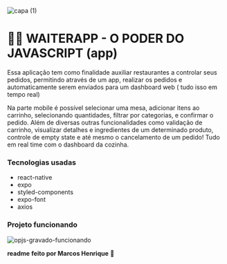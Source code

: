 ![capa (1)](https://user-images.githubusercontent.com/51785898/203780007-2f7a7532-11b8-489c-99cf-09399c1c935e.png)

# 👨‍🍳 WAITERAPP - O PODER DO JAVASCRIPT (app)


Essa aplicação tem como finalidade auxiliar restaurantes a controlar seus pedidos, permitindo através de um app, realizar os pedidos e automaticamente serem enviados para um dashboard web ( tudo isso em tempo real)

Na parte mobile é possível selecionar uma mesa, adicionar itens ao carrinho, selecionando quantidades, filtrar por categorias, e confirmar o pedido. Além de diversas outras funcionalidades como validação de carrinho, visualizar detalhes e ingredientes de um determinado produto, controle de empty state e até mesmo o cancelamento de um pedido! Tudo em real time com o dashboard da cozinha.

### Tecnologias usadas
* react-native
* expo
* styled-components
* expo-font
* axios

### Projeto funcionando

![opjs-gravado-funcionando](https://user-images.githubusercontent.com/51785898/203781640-3d5b5bd8-95aa-4c70-953e-2f6872ea1a15.gif)

**readme** **feito por Marcos Henrique** 🚀
